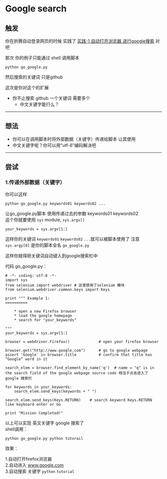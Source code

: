 # Google search

## 触发 ##

你在折腾自动登录网页的时候 实践了 [实践-1 自动打开浏览器 进行google搜索](https://jeremiahzhang.gitbooks.io/omooc2py/content/1tDoing/01Gowechat.html) 对吧

那次 你的例子只能通过 shell 调用脚本

	python go_google.py
然后搜索的关键词 只是github

这次是你对这个的扩展

- 你不止搜索 github 一个关键词 需要多个
	- 中文关键字能行么？

----------

## 想法 ##

- 你可以在调用脚本时将外部数据（关键字）传递给脚本 让其使用
- 中文关键字呢？你可以用“utf-8”编码解决吧

----------

## 尝试 ##
### 1.传递外部数据（关键字） ###
你可以这样
	
	python go_google.py keywords01 keywords02 ...

让go_google.py脚本 使用传递过去的参数 keywords01 keywords02  
这个你就要使用 `sys` module, `sys.argv[]`

	your_keywords = sys.argv[1:]
这样你的关键词 `keywords01` `keywords02` `...`就可以被脚本使用了 注意 `sys.argy[0]` 是你的脚本全名 `go_google.py`

这样你就得把关键词自动键入到google搜索栏中

代码 go_google.py：

	# -*- coding: utf-8 -*-
	import sys  
	from selenium import webdriver # 这里使用了selenium 模块
	from selenium.webdriver.common.keys import Keys

	print """ Example 1:
    ==========
    
    	* open a new Firefox browser
    	* load the google homepage
    	* search for "your_keywords"
    
	"""
	your_keywords = sys.argv[1:]

	browser = webdriver.Firefox()             # open your firefox browser

	browser.get("http://www.google.com")      # go to google webpage
	assert 'Google' in browser.title          # confirm that title has “Google” word in it

	search_elem = browser.find_element_by_name('q')  # name = "q" is in the search field of the google webpage source code 相当于点击进入了 google 搜索栏

	for keywords in your_keywords:
    	search_elem.send_keys(keywords + " ")

	search_elem.send_keys(Keys.RETURN)    # search keyword Keys.RETURN like keyboard enter or Go

	print "Mission Completed!"

以上可以实现 英文关键字 google 搜索了  
shell调用：

	python go_google.py python tutorail

效果：

1.自动打开firefox浏览器  
2.自动进入 www.google.com  
3.自动搜索 关键字 `python` `tutorial`




